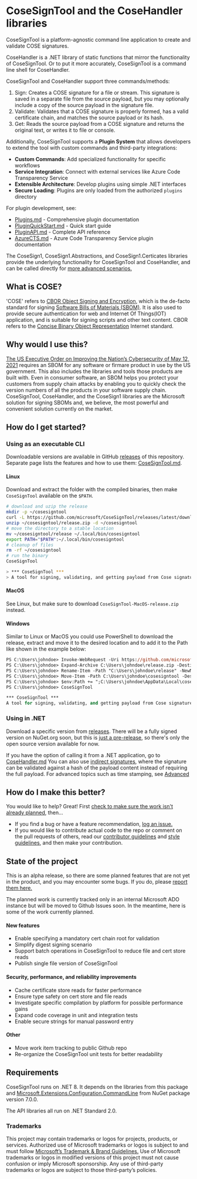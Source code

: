 # CoseSignTool and the CoseHandler libraries
CoseSignTool is a platform-agnostic command line application to create and validate COSE signatures.

CoseHandler is a .NET library of static functions that mirror the functionality of CoseSignTool. Or to put it more accurately, CoseSignTool is a command line shell for CoseHandler.

CoseSignTool and CoseHandler support three commands/methods:
1. Sign: Creates a COSE signature for a file or stream. This signature is saved in a separate file from the source payload, but you may optionally include a copy of the source payload in the signature file.
2. Validate: Validates that a COSE signature is properly formed, has a valid certificate chain, and matches the source payload or its hash.
3. Get: Reads the source payload from a COSE signature and returns the original text, or writes it to file or console.

Additionally, CoseSignTool supports a **Plugin System** that allows developers to extend the tool with custom commands and third-party integrations:
- **Custom Commands**: Add specialized functionality for specific workflows
- **Service Integration**: Connect with external services like Azure Code Transparency Service
- **Extensible Architecture**: Develop plugins using simple .NET interfaces
- **Secure Loading**: Plugins are only loaded from the authorized `plugins` directory

For plugin development, see:
- [Plugins.md](./docs/Plugins.md) - Comprehensive plugin documentation
- [PluginQuickStart.md](./docs/PluginQuickStart.md) - Quick start guide  
- [PluginAPI.md](./docs/PluginAPI.md) - Complete API reference
- [AzureCTS.md](./docs/AzureCTS.md) - Azure Code Transparency Service plugin documentation

The CoseSign1, CoseSign1.Abstractions, and CoseSign1.Certicates libraries provide the underlying functionality for CoseSignTool and CoseHandler, and can be called directly for [more advanced scenarios.](./docs/Advanced.md)

## What is COSE?
'COSE' refers to [CBOR Object Signing and Encryption](https://www.iana.org/assignments/cose/cose.xhtml), which is the de-facto standard for signing [Software Bills of Materials (SBOM)](https://www.cisa.gov/sbom). It is also used to provide secure authentication for web and Internet Of Things(IOT) application, and is suitable for signing scripts and other text content. CBOR refers to the [Concise Binary Object Representation](https://datatracker.ietf.org/wg/cbor/about/) Internet standard.

## Why would I use this?
[The US Executive Order on Improving the Nation’s Cybersecurity of May 12, 2021](https://en.wikipedia.org/wiki/Software_supply_chain) requires an SBOM for any software or firmare product in use by the US government. This also includes the libraries and tools those products are built with. Even in consumer software, an SBOM helps you protect your customers from supply chain attacks by enabling you to quickly check the version numbers of all the products in your software supply chain.
CoseSignTool, CoseHandler, and the CoseSign1 libraries are the Microsoft solution for signing SBOMs and, we believe, the most powerful and convenient solution currently on the market.

## How do I get started?

### Using as an executable CLI
Downloadable versions are available in GitHub [releases](https://github.com/microsoft/CoseSignTool/releases) of this repository. Separate page lists the features and how to use them: [CoseSignTool.md](./docs/CoseSignTool.md).

#### Linux
Download and extract the folder with the compiled binaries, then make `CoseSignTool` available on the `$PATH`.

```bash
# download and uzip the release
mkdir -p ~/cosesigntool
curl -L https://github.com/microsoft/CoseSignTool/releases/latest/download/CoseSignTool-Linux-release.zip -o ~/cosesigntool/release.zip
unzip ~/cosesigntool/release.zip -d ~/cosesigntool
# move the directory to a stable location
mv ~/cosesigntool/release ~/.local/bin/cosesigntool
export PATH="$PATH":~/.local/bin/cosesigntool
# cleanup of files
rm -rf ~/cosesigntool
# run the binary
CoseSignTool

> *** CoseSignTool ***
> A tool for signing, validating, and getting payload from Cose signatures.
```

#### MacOS
See Linux, but make sure to download `CoseSignTool-MacOS-release.zip` instead.

#### Windows
Similar to Linux or MacOS you could use PowerShell to download the release, extract and move it to the desired location and to add it to the Path like shown in the example below:

```ps
PS C:\Users\johndoe> Invoke-WebRequest -Uri https://github.com/microsoft/CoseSignTool/releases/latest/download/CoseSignTool-Windows-release.zip -OutFile C:\Users\johndoe\release.zip
PS C:\Users\johndoe> Expand-Archive C:\Users\johndoe\release.zip -DestinationPath C:\Users\johndoe
PS C:\Users\johndoe> Rename-Item -Path "C:\Users\johndoe\release" -NewName "cosesigntool"
PS C:\Users\johndoe> Move-Item -Path C:\Users\johndoe\cosesigntool -Destination C:\Users\johndoe\AppData\Local\
PS C:\Users\johndoe> $env:Path += ";C:\Users\johndoe\AppData\Local\cosesigntool"
PS C:\Users\johndoe> CoseSignTool

*** CoseSignTool ***
A tool for signing, validating, and getting payload from Cose signatures.
```

### Using in .NET
Download a specific version from [releases](https://github.com/microsoft/CoseSignTool/releases). There will be a fully signed version on NuGet.org soon, but this is [just a pre-release](#state-of-the-project), so there's only the open source version available for now.

If you have the option of calling it from a .NET application, go to [CoseHandler.md](./docs/CoseHandler.md)
You can also use [indirect signatures](./docs/CoseIndirectSignature.md), where the signature can be validated against a hash of the payload content instead of requiring the full payload.
For advanced topics such as time stamping, see [Advanced](./docs/Advanced.md)

## How do I make this better?
You would like to help? Great!
First [check to make sure the work isn't already planned](#state-of-the-project), then...
* If you find a bug or have a feature recommendation, [log an issue.](https://github.com/microsoft/CoseSignTool/issues)
* If you would like to contribute actual code to the repo or comment on the pull requests of others, read our [contributor guidelines](./docs/CONTRIBUTING.md) and [style guidelines](./docs/STYLE.md), and then make your contribution.

## State of the project
This is an alpha release, so there are some planned features that are not yet in the product, and you may encounter some bugs. If you do, please [report them here.](https://github.com/microsoft/CoseSignTool/issues)

The planned work is currently tracked only in an internal Microsoft ADO instance but will be moved to Github Issues soon. In the meantime, here is some of the work currently planned.

#### New features
* Enable specifying a mandatory cert chain root for validation
* Simplify digest signing scenario
* Support batch operations in CoseSignTool to reduce file and cert store reads
* Publish single file version of CoseSignTool

#### Security, performance, and reliability improvements
* Cache certificate store reads for faster performance
* Ensure type safety on cert store and file reads
* Investigate specific compilation by platform for possible performance gains
* Expand code coverage in unit and integration tests
* Enable secure strings for manual password entry

#### Other
* Move work item tracking to public Github repo
* Re-organize the CoseSignTool unit tests for better readability

## Requirements
CoseSignTool runs on .NET 8. It depends on the libraries from this package and [Microsoft.Extensions.Configuration.CommandLine](https://www.nuget.org/packages/Microsoft.Extensions.Configuration.CommandLine) from NuGet package version 7.0.0.

The API libraries all run on .NET Standard 2.0.

### Trademarks
This project may contain trademarks or logos for projects, products, or services. Authorized use of Microsoft trademarks or logos is subject to and must follow [Microsoft’s Trademark & Brand Guidelines.](https://www.microsoft.com/en-us/legal/intellectualproperty/trademarks/usage/general) Use of Microsoft trademarks or logos in modified versions of this project must not cause confusion or imply Microsoft sponsorship. Any use of third-party trademarks or logos are subject to those third-party’s policies.
